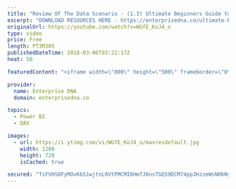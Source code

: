 ```yaml
---
title: "Review Of The Data Scenario - (1.3) Ultimate Beginners Guide to DAX 2019"
excerpt: "DOWNLOAD RESOURCES HERE - https://enterprisedna.co/ultimate-beginners-guide-to-dax-resource-downloads/ START FROM THE BEGINNING - https://www.youtube.com/playlist?list=PL1myWUzvmmDGmLfty3BDluz8nzme1dZxg  Follow along to the beginners guide DAX tutorials by using the demo data available for download."
originalUrl: https://youtube.com/watch?v=WGfE_KoJ4_o
type: video
price: Free
length: PT3M30S
publishedDateTime: 2018-03-06T03:22:17Z
heat: 50

featuredContent: "<iframe width=\"800\" height=\"500\" frameborder=\"0\" src=\"https://www.youtube.com/embed/WGfE_KoJ4_o\" allow=\"accelerometer; autoplay; encrypted-media; gyroscope; picture-in-picture\" allowfullscreen></iframe>"

provider:
  name: Enterprise DNA
  domain: enterprisedna.co

topics:
  - Power BI
  - DAX

images:
  - url: https://i.ytimg.com/vi/WGfE_KoJ4_o/maxresdefault.jpg
    width: 1280
    height: 720
    isCached: true

secured: "TsFVHS8FyMOvKbS1wjtnL0VtFMCMI6HmfJ6nsTGQ59DCM74pp3HzzeWsNHbNy5hJ7VoIPxxmdouCPXJlDZKbAGyvxJxKExaMoz1Z7R14R/k3s1mnEPcd8TdhYX0wWsseG5NSET0mxhM0hvCaavII9yg5PFGrZjYqIiBs3q3y5Yk8OUiLizmAnxaokaBO8pal99kx8atQJqPxg7iWeSKGQd45/d9nMHje1gGhmhtYfGwm43+bH2QFm9aQuqe4KHyUyZHo/CS0URYSkY3qI09W+MhBvkXeawZWGOp25KYhOAVFnoiV4k1z6nShOS6ECCEuUV3ClWe2FcOtFgtDm805ttBZhOAyHQffhLSAnQML7DuM9F4I8xsk4Q3ZneaS9whFg59YMPXMVRAfWYbuM3FgVyJ37/6Bkip+rngtXTfs3Mc=;H8q+rsCDpjIQYbDMNFyTwA=="
---
```


